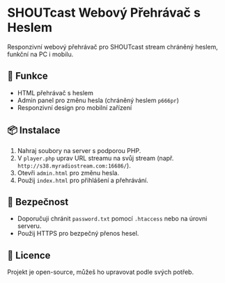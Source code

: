 # SHOUTcast Webový Přehrávač s Heslem

Responzivní webový přehrávač pro SHOUTcast stream chráněný heslem, funkční na PC i mobilu.

## 🔧 Funkce
- HTML přehrávač s heslem
- Admin panel pro změnu hesla (chráněný heslem `p666pr`)
- Responzivní design pro mobilní zařízení

## 📦 Instalace
1. Nahraj soubory na server s podporou PHP.
2. V `player.php` uprav URL streamu na svůj stream (např. `http://s38.myradiostream.com:16686/`).
3. Otevři `admin.html` pro změnu hesla.
4. Použij `index.html` pro přihlášení a přehrávání.

## 🔐 Bezpečnost
- Doporučuji chránit `password.txt` pomocí `.htaccess` nebo na úrovni serveru.
- Použij HTTPS pro bezpečný přenos hesel.

## 📜 Licence
Projekt je open-source, můžeš ho upravovat podle svých potřeb.
